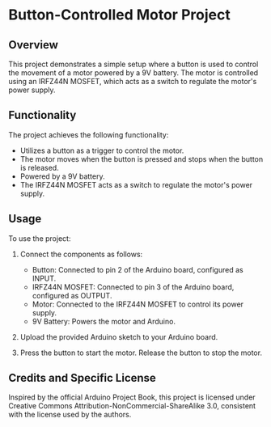 # Button-Controlled Motor Project

## Overview

This project demonstrates a simple setup where a button is used to control the movement of a motor powered by a 9V battery. The motor is controlled using an IRFZ44N MOSFET, which acts as a switch to regulate the motor's power supply.

## Functionality

The project achieves the following functionality:

- Utilizes a button as a trigger to control the motor.
- The motor moves when the button is pressed and stops when the button is released.
- Powered by a 9V battery.
- The IRFZ44N MOSFET acts as a switch to regulate the motor's power supply.

## Usage

To use the project:

1. Connect the components as follows:
   - Button: Connected to pin 2 of the Arduino board, configured as INPUT.
   - IRFZ44N MOSFET: Connected to pin 3 of the Arduino board, configured as OUTPUT.
   - Motor: Connected to the IRFZ44N MOSFET to control its power supply.
   - 9V Battery: Powers the motor and Arduino.

2. Upload the provided Arduino sketch to your Arduino board.

3. Press the button to start the motor. Release the button to stop the motor.

## Credits and Specific License

Inspired by the official Arduino Project Book, this project is licensed under Creative Commons Attribution-NonCommercial-ShareAlike 3.0, consistent with the license used by the authors.
